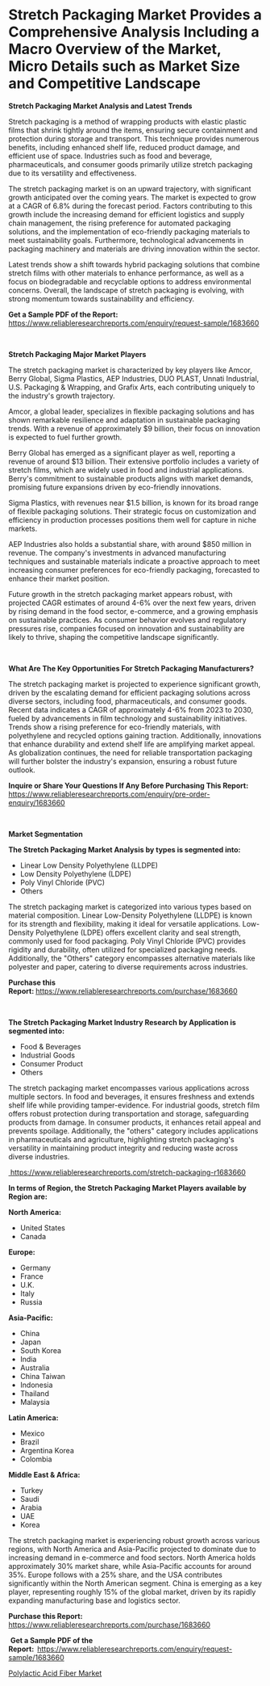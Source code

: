 <p><h1>Stretch Packaging Market Provides a Comprehensive Analysis Including a Macro Overview of the Market, Micro Details such as Market Size and Competitive Landscape</h1></p><p><strong>Stretch Packaging Market Analysis and Latest Trends</strong></p>
<p><p>Stretch packaging is a method of wrapping products with elastic plastic films that shrink tightly around the items, ensuring secure containment and protection during storage and transport. This technique provides numerous benefits, including enhanced shelf life, reduced product damage, and efficient use of space. Industries such as food and beverage, pharmaceuticals, and consumer goods primarily utilize stretch packaging due to its versatility and effectiveness.</p><p>The stretch packaging market is on an upward trajectory, with significant growth anticipated over the coming years. The market is expected to grow at a CAGR of 6.8% during the forecast period. Factors contributing to this growth include the increasing demand for efficient logistics and supply chain management, the rising preference for automated packaging solutions, and the implementation of eco-friendly packaging materials to meet sustainability goals. Furthermore, technological advancements in packaging machinery and materials are driving innovation within the sector.</p><p>Latest trends show a shift towards hybrid packaging solutions that combine stretch films with other materials to enhance performance, as well as a focus on biodegradable and recyclable options to address environmental concerns. Overall, the landscape of stretch packaging is evolving, with strong momentum towards sustainability and efficiency.</p></p>
<p><strong>Get a Sample PDF of the Report:&nbsp;</strong> <a href="https://www.reliableresearchreports.com/enquiry/request-sample/1683660?utm_campaign=3111&utm_medium=2&utm_source=Github&utm_content=ia&utm_term=31032025&utm_id=stretch-packaging">https://www.reliableresearchreports.com/enquiry/request-sample/1683660</a></p>
<p>&nbsp;</p>
<p><strong>Stretch Packaging Major Market Players</strong></p>
<p><p>The stretch packaging market is characterized by key players like Amcor, Berry Global, Sigma Plastics, AEP Industries, DUO PLAST, Unnati Industrial, U.S. Packaging & Wrapping, and Grafix Arts, each contributing uniquely to the industry's growth trajectory.</p><p>Amcor, a global leader, specializes in flexible packaging solutions and has shown remarkable resilience and adaptation in sustainable packaging trends. With a revenue of approximately $9 billion, their focus on innovation is expected to fuel further growth.</p><p>Berry Global has emerged as a significant player as well, reporting a revenue of around $13 billion. Their extensive portfolio includes a variety of stretch films, which are widely used in food and industrial applications. Berry's commitment to sustainable products aligns with market demands, promising future expansions driven by eco-friendly innovations.</p><p>Sigma Plastics, with revenues near $1.5 billion, is known for its broad range of flexible packaging solutions. Their strategic focus on customization and efficiency in production processes positions them well for capture in niche markets.</p><p>AEP Industries also holds a substantial share, with around $850 million in revenue. The company's investments in advanced manufacturing techniques and sustainable materials indicate a proactive approach to meet increasing consumer preferences for eco-friendly packaging, forecasted to enhance their market position.</p><p>Future growth in the stretch packaging market appears robust, with projected CAGR estimates of around 4-6% over the next few years, driven by rising demand in the food sector, e-commerce, and a growing emphasis on sustainable practices. As consumer behavior evolves and regulatory pressures rise, companies focused on innovation and sustainability are likely to thrive, shaping the competitive landscape significantly.</p></p>
<p>&nbsp;</p>
<p><strong>What Are The Key Opportunities For Stretch Packaging Manufacturers?</strong></p>
<p><p>The stretch packaging market is projected to experience significant growth, driven by the escalating demand for efficient packaging solutions across diverse sectors, including food, pharmaceuticals, and consumer goods. Recent data indicates a CAGR of approximately 4-6% from 2023 to 2030, fueled by advancements in film technology and sustainability initiatives. Trends show a rising preference for eco-friendly materials, with polyethylene and recycled options gaining traction. Additionally, innovations that enhance durability and extend shelf life are amplifying market appeal. As globalization continues, the need for reliable transportation packaging will further bolster the industry's expansion, ensuring a robust future outlook.</p></p>
<p><strong>Inquire or Share Your Questions If Any Before Purchasing This Report:</strong> <a href="https://www.reliableresearchreports.com/enquiry/pre-order-enquiry/1683660?utm_campaign=3111&utm_medium=2&utm_source=Github&utm_content=ia&utm_term=31032025&utm_id=stretch-packaging">https://www.reliableresearchreports.com/enquiry/pre-order-enquiry/1683660</a></p>
<p>&nbsp;</p>
<p><strong>Market Segmentation</strong></p>
<p><strong>The Stretch Packaging Market Analysis by types is segmented into:</strong></p>
<p><ul><li>Linear Low Density Polyethylene (LLDPE)</li><li>Low Density Polyethylene (LDPE)</li><li>Poly Vinyl Chloride (PVC)</li><li>Others</li></ul></p>
<p><p>The stretch packaging market is categorized into various types based on material composition. Linear Low-Density Polyethylene (LLDPE) is known for its strength and flexibility, making it ideal for versatile applications. Low-Density Polyethylene (LDPE) offers excellent clarity and seal strength, commonly used for food packaging. Poly Vinyl Chloride (PVC) provides rigidity and durability, often utilized for specialized packaging needs. Additionally, the "Others" category encompasses alternative materials like polyester and paper, catering to diverse requirements across industries.</p></p>
<p><strong>Purchase this Report:&nbsp;</strong><a href="https://www.reliableresearchreports.com/purchase/1683660?utm_campaign=3111&utm_medium=2&utm_source=Github&utm_content=ia&utm_term=31032025&utm_id=stretch-packaging">https://www.reliableresearchreports.com/purchase/1683660</a></p>
<p>&nbsp;</p>
<p><strong>The Stretch Packaging Market Industry Research by Application is segmented into:</strong></p>
<p><ul><li>Food & Beverages</li><li>Industrial Goods</li><li>Consumer Product</li><li>Others</li></ul></p>
<p><p>The stretch packaging market encompasses various applications across multiple sectors. In food and beverages, it ensures freshness and extends shelf life while providing tamper-evidence. For industrial goods, stretch film offers robust protection during transportation and storage, safeguarding products from damage. In consumer products, it enhances retail appeal and prevents spoilage. Additionally, the "others" category includes applications in pharmaceuticals and agriculture, highlighting stretch packaging's versatility in maintaining product integrity and reducing waste across diverse industries.</p></p>
<p><a href="https://www.reliableresearchreports.com/stretch-packaging-r1683660?utm_campaign=3111&utm_medium=2&utm_source=Github&utm_content=ia&utm_term=31032025&utm_id=stretch-packaging">&nbsp;https://www.reliableresearchreports.com/stretch-packaging-r1683660</a></p>
<p><strong>In terms of Region, the Stretch Packaging Market Players available by Region are:</strong></p>
<p>
    <p> <strong> North America: </strong>
        <ul>
            <li>United States</li>
            <li>Canada</li>
        </ul>
        </p> 
    <p> <strong> Europe: </strong>
        <ul>
            <li>Germany</li>
            <li>France</li>
            <li>U.K.</li>
            <li>Italy</li>
            <li>Russia</li>
        </ul>
        </p> 
    <p> <strong> Asia-Pacific: </strong>
        <ul>
            <li>China</li>
            <li>Japan</li>
            <li>South Korea</li>
            <li>India</li>
            <li>Australia</li>
            <li>China Taiwan</li>
            <li>Indonesia</li>
            <li>Thailand</li>
            <li>Malaysia</li>
        </ul>
        </p> 
    <p> <strong> Latin America: </strong>
        <ul>
            <li>Mexico</li>
            <li>Brazil</li>
            <li>Argentina Korea</li>
            <li>Colombia</li>
        </ul>
        </p> 
    <p> <strong> Middle East & Africa: </strong>
        <ul>
            <li>Turkey</li>
            <li>Saudi</li>
            <li>Arabia</li>
            <li>UAE</li>
            <li>Korea</li>
        </ul>
    </p>
    </p>
<p><p>The stretch packaging market is experiencing robust growth across various regions, with North America and Asia-Pacific projected to dominate due to increasing demand in e-commerce and food sectors. North America holds approximately 30% market share, while Asia-Pacific accounts for around 35%. Europe follows with a 25% share, and the USA contributes significantly within the North American segment. China is emerging as a key player, representing roughly 15% of the global market, driven by its rapidly expanding manufacturing base and logistics sector.</p></p>
<p><strong>Purchase this Report: </strong><a href="https://www.reliableresearchreports.com/purchase/1683660?utm_campaign=3111&utm_medium=2&utm_source=Github&utm_content=ia&utm_term=31032025&utm_id=stretch-packaging">https://www.reliableresearchreports.com/purchase/1683660</a></p>
<p>&nbsp;<strong>Get a Sample PDF of the Report:&nbsp;&nbsp;</strong><a href="https://www.reliableresearchreports.com/enquiry/request-sample/1683660?utm_campaign=3111&utm_medium=2&utm_source=Github&utm_content=ia&utm_term=31032025&utm_id=stretch-packaging">https://www.reliableresearchreports.com/enquiry/request-sample/1683660</a></p>
<p><strong></strong></p>
<p><p><a href="https://github.com/akermigarib/Market-Research-Report-List-1/blob/main/polylactic-acid-fiber-market.md?utm_campaign=3111&utm_medium=2&utm_source=Github&utm_content=ia&utm_term=31032025&utm_id=stretch-packaging">Polylactic Acid Fiber Market</a></p></p>